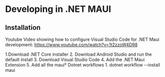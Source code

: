 # Developing in .NET MAUI

## Installation

Youtube Video showing how to configure Visual Studio Code for .NET Maui development: https://www.youtube.com/watch?v=1t2zzoW4D98

1.Download .NET Core installer
2. Download Android Studio and run the default install
3. Download Visual Studio Code
4. Add the .NET Maui Extension
5. Add all the maui* Dotnet workflows
    1. dotnet workflow --install maui
    
